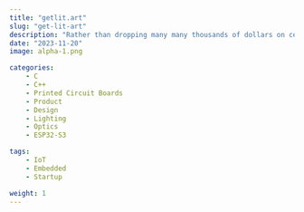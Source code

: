 ```yaml
---
title: "getlit.art"
slug: "get-lit-art"
description: "Rather than dropping many many thousands of dollars on certifications for a product that's far from final, I've opted to call it art; in lieu of Beta."
date: "2023-11-20"
image: alpha-1.png

categories:
    - C
    - C++
    - Printed Circuit Boards
    - Product
    - Design
    - Lighting
    - Optics
    - ESP32-S3

tags:
    - IoT
    - Embedded
    - Startup

weight: 1
---
```

